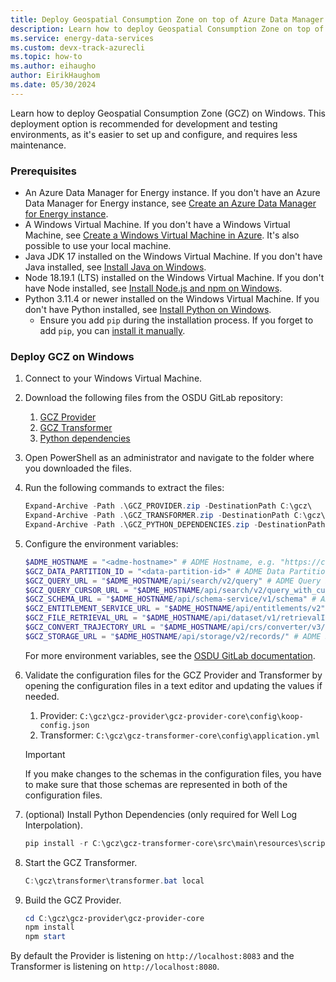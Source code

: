 ```yaml
---
title: Deploy Geospatial Consumption Zone on top of Azure Data Manager for Energy using Azure portal
description: Learn how to deploy Geospatial Consumption Zone on top of your Azure Data Manager for Energy instance using the Azure portal.
ms.service: energy-data-services
ms.custom: devx-track-azurecli
ms.topic: how-to
ms.author: eihaugho
author: EirikHaughom
ms.date: 05/30/2024
---
```


Learn how to deploy Geospatial Consumption Zone (GCZ) on Windows. This deployment option is recommended for development and testing environments, as it's easier to set up and configure, and requires less maintenance.

### Prerequisites

- An Azure Data Manager for Energy instance. If you don't have an Azure Data Manager for Energy instance, see [Create an Azure Data Manager for Energy instance](../../quickstart-create-microsoft-energy-data-services-instance.md).
- A Windows Virtual Machine. If you don't have a Windows Virtual Machine, see [Create a Windows Virtual Machine in Azure](/azure/virtual-machines/windows/quick-create-portal). It's also possible to use your local machine.
- Java JDK 17 installed on the Windows Virtual Machine. If you don't have Java installed, see [Install Java on Windows](https://adoptium.net/temurin/releases/?version=17).
- Node 18.19.1 (LTS) installed on the Windows Virtual Machine. If you don't have Node installed, see [Install Node.js and npm on Windows](https://nodejs.org/en/blog/release/v18.19.1).
- Python 3.11.4 or newer installed on the Windows Virtual Machine. If you don't have Python installed, see [Install Python on Windows](https://www.python.org/downloads/).
    - Ensure you add `pip` during the installation process. If you forget to add `pip`, you can [install it manually](https://pip.pypa.io/en/stable/installation/).

### Deploy GCZ on Windows

1. Connect to your Windows Virtual Machine.
1. Download the following files from the OSDU GitLab repository:
    1. [GCZ Provider](https://community.opengroup.org/api/v4/projects/528/jobs/artifacts/master/download?job=build-provider)
    1. [GCZ Transformer](https://community.opengroup.org/api/v4/projects/528/jobs/artifacts/master/download?job=build-transformer)
    1. [Python dependencies](https://community.opengroup.org/api/v4/projects/528/jobs/artifacts/master/download?job=build-python-dependencies)
1. Open PowerShell as an administrator and navigate to the folder where you downloaded the files.
1. Run the following commands to extract the files:

    ```powershell
    Expand-Archive -Path .\GCZ_PROVIDER.zip -DestinationPath C:\gcz\
    Expand-Archive -Path .\GCZ_TRANSFORMER.zip -DestinationPath C:\gcz\
    Expand-Archive -Path .\GCZ_PYTHON_DEPENDENCIES.zip -DestinationPath C:\gcz\
    ```

1. Configure the environment variables:

    ```powershell
    $ADME_HOSTNAME = "<adme-hostname>" # ADME Hostname, e.g. "https://contoso.energy.azure.com"
    $GCZ_DATA_PARTITION_ID = "<data-partition-id>" # ADME Data Partition ID, e.g. "opendes"
    $GCZ_QUERY_URL = "$ADME_HOSTNAME/api/search/v2/query" # ADME Query Endpoint
    $GCZ_QUERY_CURSOR_URL = "$ADME_HOSTNAME/api/search/v2/query_with_cursor" # ADME Query with Cursor Endpoint
    $GCZ_SCHEMA_URL = "$ADME_HOSTNAME/api/schema-service/v1/schema" # ADME Schema Endpoint
    $GCZ_ENTITLEMENT_SERVICE_URL = "$ADME_HOSTNAME/api/entitlements/v2" # ADME Entitlement Service Endpoint
    $GCZ_FILE_RETRIEVAL_URL = "$ADME_HOSTNAME/api/dataset/v1/retrievalInstructions" # ADME File Retrieval Endpoint
    $GCZ_CONVERT_TRAJECTORY_URL = "$ADME_HOSTNAME/api/crs/converter/v3/convertTrajectory" # ADME Convert Trajectory Endpoint
    $GCZ_STORAGE_URL = "$ADME_HOSTNAME/api/storage/v2/records/" # ADME Storage Endpoint
    ```

    For more environment variables, see the [OSDU GitLab documentation](https://community.opengroup.org/osdu/platform/consumption/geospatial/-/blob/master/docs/deployment/environment_variables.md).

1. Validate the configuration files for the GCZ Provider and Transformer by opening the configuration files in a text editor and updating the values if needed.
    1. Provider: `C:\gcz\gcz-provider\gcz-provider-core\config\koop-config.json`
    1. Transformer: `C:\gcz\gcz-transformer-core\config\application.yml`

    > [!IMPORTANT]
    > If you make changes to the schemas in the configuration files, you have to make sure that those schemas are represented in both of the configuration files.

1. (optional) Install Python Dependencies (only required for Well Log Interpolation).

    ```powershell
    pip install -r C:\gcz\gcz-transformer-core\src\main\resources\script\requirements.txt --no-index --find-links python-dependencies
    ```

1. Start the GCZ Transformer.

    ```powershell
    C:\gcz\transformer\transformer.bat local
    ```

1. Build the GCZ Provider.

    ```powershell
    cd C:\gcz\gcz-provider\gcz-provider-core
    npm install
    npm start
    ```

By default the Provider is listening on `http://localhost:8083` and the Transformer is listening on `http://localhost:8080`.
